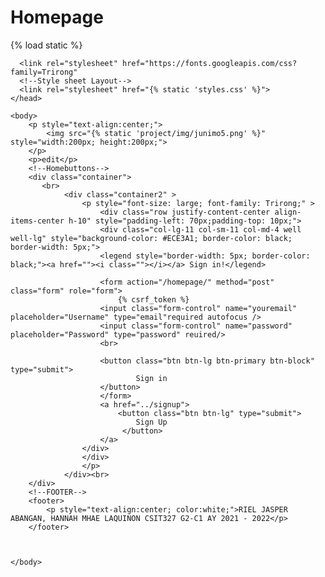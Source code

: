 # Homepage
{% load static %}
<!DOCTYPE html>

<html lang="en">
	<!--HEADER-->
	<head>
	  <title>Automate Food Service</title>
	  <meta charset="utf-8">
	  <meta name="viewport" content="width=device-width, initial-scale=1">
		
      <link rel="stylesheet" href="https://fonts.googleapis.com/css?family=Trirong"
	  <!--Style sheet Layout-->
	  <link rel="stylesheet" href="{% static 'styles.css' %}">
	</head>
	
	<body>
        <p style="text-align:center;">
            <img src="{% static 'project/img/junimo5.png' %}" style="width:200px; height:200px;">
        </p>
        <p>edit</p>
        <!--Homebuttons-->
		<div class="container">
           <br>
                <div class="container2" >
                    <p style="font-size: large; font-family: Trirong;" >
                        <div class="row justify-content-center align-items-center h-10" style="padding-left: 70px;padding-top: 10px;">
                        <div class="col-lg-11 col-sm-11 col-md-4 well well-lg" style="background-color: #ECE3A1; border-color: black; border-width: 5px;">
                        <legend style="border-width: 5px; border-color: black;"><a href=""><i class=""></i></a> Sign in!</legend>
                        
                        <form action="/homepage/" method="post" class="form" role="form">
                            {% csrf_token %}
                        <input class="form-control" name="youremail" placeholder="Username" type="email"required autofocus />
                        <input class="form-control" name="password" placeholder="Password" type="password" reuired/>
                        <br>
                         
                        <button class="btn btn-lg btn-primary btn-block" type="submit">
                                Sign in
                        </button>        
                        </form>
                        <a href="../signup">
                            <button class="btn btn-lg" type="submit">
                                Sign Up
                             </button>
                        </a>
                    </div>
                    </div>
                    </p>
                </div><br>
        </div>
		<!--FOOTER-->
		<footer>
			<p style="text-align:center; color:white;">RIEL JASPER ABANGAN, HANNAH MHAE LAQUINON CSIT327 G2-C1 AY 2021 - 2022</p>
		</footer>
		
	
	
	</body>


</html>
